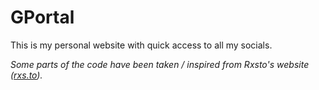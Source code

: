 # GPortal
This is my personal website with quick access to all my socials.

*Some parts of the code have been taken / inspired from Rxsto's website ([rxs.to](https://rxs.to)).*

